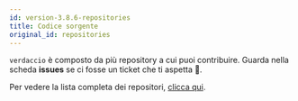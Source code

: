 ```yaml
---
id: version-3.8.6-repositories
title: Codice sorgente
original_id: repositories
---
```


`verdaccio` è composto da più repository a cui puoi contribuire. Guarda nella scheda **issues** se ci fosse un ticket che ti aspetta 🤠.

Per vedere la lista completa dei repositori, [clicca qui](https://github.com/verdaccio/verdaccio/wiki/Repositories).